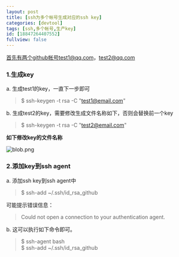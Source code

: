 ```yaml
---
layout: post
title: [ssh为多个帐号生成对应的ssh key]
categories: [devtool]
tags: [ssh,多个帐号,生产key]
id: [18847264407552]
fullview: false
---
```

首先有两个github帐号test1@qq.com，test2@qq.com

### 1.生成key

a. 生成test1的key，一直下一步即可
> $ ssh-keygen -t rsa -C "test1@email.com"

b. 生成test2的key，需要修改生成文件名称如下，否则会替换前一个key
> $ ssh-keygen -t rsa -C "test2@email.com"

**如下修改key的文件名称**

![blob.png]( "1478223967698006.png")

### 2.添加key到ssh agent

a. 添加ssh key到ssh agent中
> $ ssh-add ~/.ssh/id_rsa_github

可能提示错误信息：
> Could not open a connection to your authentication agent.

b. 这可以执行如下命令即可。
> $ ssh-agent bash  
> $ ssh-add ~/.ssh/id_rsa_github
